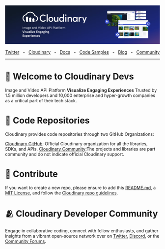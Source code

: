 ![Cloudinary Developers](https://github.com/cloudinary-devs/.github/blob/main/assets/cloudinary-banner.png?raw=true)

<div align="center">
  <a href="https://twitter.com/cloudinary" target="_blank">Twitter</a>
    <span>&nbsp;&nbsp;-&nbsp;&nbsp;</span>
  <a href="https://cloudinary.com/" target="_blank">Cloudinary</a>
    <span>&nbsp;&nbsp;-&nbsp;&nbsp;</span>
  <a href="https://cloudinary.com/documentation" target="_blank">Docs</a>
    <span>&nbsp;&nbsp;-&nbsp;&nbsp;</span>
  <a href="https://github.com/cloudinary-devs" target="_blank">Code Samples</a>
    <span>&nbsp;&nbsp;-&nbsp;&nbsp;</span>
  <a href="https://cloudinary.com/blog/" target="_blank">Blog</a>
    <span>&nbsp;&nbsp;-&nbsp;&nbsp;</span>
  <a href="https://community.cloudinary.com/" target="_blank">Community</a>
  <br />
  <hr />
</div>

# 👋 Welcome to Cloudinary Devs

Image and Video API Platform
**Visualize Engaging Experiences**
Trusted by 1.5 million developers and 10,000 enterprise and hyper-growth companies as a critical part of their tech stack.

# 🧪 Code Repositories

Cloudinary provides code repositories through two GitHub Organizations:

[Cloudinary GitHub](https://github.com/cloudinary): Official Cloudinary organization for all the libraries, SDKs, and APIs.
[Cloudinary Community](https://github.com/cloudinary-community):The projects and libraries are part community and do not indicate official Cloudinary support.

# 🚀 Contribute

If you want to create a new repo, please ensure to add this [README.md](https://github.com/cloudinary-devs/Cloudinary-Template-README), a [MIT License](https://github.com/cloudinary-devs/Cloudinary-Template-README/blob/main/LICENSE), and follow the [Cloudinary repo guidelines](https://github.com/cloudinary-devs/Cloudinary-Repo-Guidelines).

# 🫂 Cloudinary Developer Community

Engage in collaborative coding, connect with fellow enthusiasts, and gather insights from a vibrant open-source network over on [Twitter](https://twitter.com/cloudinary), [Discord](https://discord.gg/cloudinary), or the [Community Forums](https://community.cloudinary.com/).